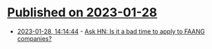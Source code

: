 # [Published on 2023-01-28](index.md)

* [2023-01-28, 14:14:44](https://news.ycombinator.com/item?id=34557684) - [Ask HN: Is it a bad time to apply to FAANG companies?](https://news.ycombinator.com/item?id=34557684)
